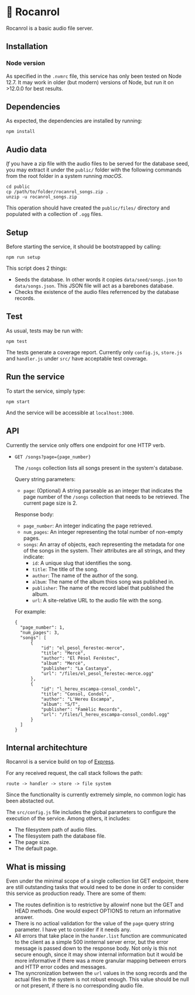 # 🤘 Rocanrol 

Rocanrol is a basic audio file server.

## Installation

### Node version

As specified in the `.nvmrc` file, this service has only been tested on Node 12.7. It may work in older (but modern) versions of Node, but run it on >12.0.0 for best results.

## Dependencies

As expected, the dependencies are installed by running:

```
npm install
```

## Audio data

_If_ you have a zip file with the audio files to be served for the database seed, you may extract it under the `public/` folder with the following commands from the root folder in a system running _macOS_.

```
cd public
cp /path/to/folder/rocanrol_songs.zip .
unzip -u rocanrol_songs.zip
```

This operation should have created the `public/files/` directory and populated with a collection of `.ogg` files.

## Setup

Before starting the service, it should be bootstrapped by calling:

```
npm run setup
```

This script does 2 things:

- Seeds the database. In other words it copies `data/seed/songs.json` to `data/songs.json`. This JSON file will act as a barebones database.
- Checks the existence of the audio files referrenced by the database records.

## Test

As usual, tests may be run with:

```
npm test
```

The tests generate a coverage report. Currently only `config.js`, `store.js` and `handler.js` under `src/` have acceptable test coverage.

## Run the service

To start the service, simply type:

```
npm start
```

And the service will be accessible at `localhost:3000`.

## API

Currently the service only offers one endpoint for one HTTP verb.

- `GET /songs?page={page_number}`

  The `/songs` collection lists all songs present in the system's database.

  Query string parameters:
    - `page`: (Optional) A string parseable as an integer that indicates the page number of the `/songs` collection that needs to be retrieved. The current page size is 2.

  Response body:

    - `page_number`: An integer indicating the page retrieved.
    - `num_pages`: An integer representing the total number of non-empty pages.
    - `songs`: An array of objects, each representing the metadata for one of the songs in the system. Their attributes are all strings, and they indicate:
      - `id`: A unique slug that identifies the song.
      - `title`: The title of the song.
      - `author`: The name of the author of the song.
      - `album`: The name of the album thios song was published in.
      - `publisher`: The name of the record label that published the album.
      - `url`: A site-relative URL to the audio file with the song.

  For example:

  ```{json}
  {
    "page_number": 1,
    "num_pages": 3,
    "songs": [
        {
            "id": "el_pesol_ferestec-merce",
            "title": "Mercè",
            "author": "El Pèsol Feréstec",
            "album": "Mercè",
            "publisher": "La Castanya",
            "url": "/files/el_pesol_ferestec-merce.ogg"
        },
        {
            "id": "l_hereu_escampa-consol_condol",
            "title": "Consol, Condol",
            "author": "L'Hereu Escampa",
            "album": "S/T",
            "publisher": "Famèlic Records",
            "url": "/files/l_hereu_escampa-consol_condol.ogg"
        }
    ]
  }
  ```

## Internal architechture

Rocanrol is a service build on top of [Express](https://expressjs.com/).

For any received request, the call stack follows the path:

```
route -> handler -> store -> file system
```

Since the functionality is currently extremely simple, no common logic has been abstacted out.

The `src/config.js` file includes the global parameters to configure the execution of the service. Among others, it includes:

- The filesystem path of audio files.
- The filesystem path the database file.
- The page size.
- The default page.


## What is missing

Even under the minimal scope of a single collection list GET endpoint, there are still outstanding tasks that would need to be done in order to consider this service as production ready. There are some of them:

- The routes definition is to restrictive by allowinf none but the GET and HEAD methods. One would expect OPTIONS to return an informative answer.
- There is no actioal validation for the value of the `page` query string parameter. I have yet to consider if it needs any.
- All errors that take place in the `hander.list` function are communicated to the client as a simple 500 innternal server error, but the error message is passed down to the response body. Not only is this not secure enough, since it may show internal information but it would be more informative if there was a more granular mapping between errors and HTTP error codes and messages.
- The syncronization between the `url` values in the song records and the actual files in the system is not robust enough. This value should be null or not present, if there is no corresponding audio file.
  
   




